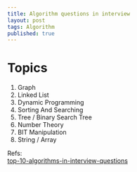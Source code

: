 ```yaml
---
title: Algorithm questions in interview
layout: post
tags: Algorithm
published: true
---
```



# Topics 
1. Graph 
2. Linked List 
3. Dynamic Programming 
4. Sorting And Searching 
5. Tree / Binary Search Tree 
6. Number Theory 
7. BIT Manipulation 
8. String / Array 


Refs:  
[top-10-algorithms-in-interview-questions](http://www.geeksforgeeks.org/top-10-algorithms-in-interview-questions/) 



   
